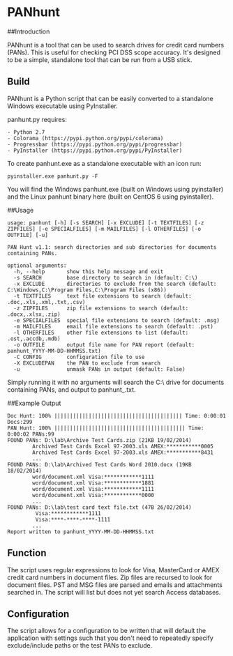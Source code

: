 PANhunt
========

##Introduction

PANhunt is a tool that can be used to search drives for credit card numbers (PANs). This is useful for checking PCI DSS scope accuracy. It's designed to be a simple, standalone tool that can be run from a USB stick.

## Build

PANhunt is a Python script that can be easily converted to a standalone Windows executable using PyInstaller.

panhunt.py requires:

	- Python 2.7
	- Colorama (https://pypi.python.org/pypi/colorama)
	- Progressbar (https://pypi.python.org/pypi/progressbar)
	- PyInstaller (https://pypi.python.org/pypi/PyInstaller)

To create panhunt.exe as a standalone executable with an icon run:

```
pyinstaller.exe panhunt.py -F
```	

You will find the Windows panhunt.exe (built on Windows using pyinstaller) and the Linux panhunt binary here (built on CentOS 6 using pyinstaller).


##Usage

```
usage: panhunt [-h] [-s SEARCH] [-x EXCLUDE] [-t TEXTFILES] [-z ZIPFILES] [-e SPECIALFILES] [-m MAILFILES] [-l OTHERFILES] [-o OUTFILE] [-u]

PAN Hunt v1.1: search directories and sub directories for documents containing PANs.

optional arguments:
  -h, --help       show this help message and exit
  -s SEARCH        base directory to search in (default: C:\)
  -x EXCLUDE       directories to exclude from the search (default: C:\Windows,C:\Program Files,C:\Program Files (x86))
  -t TEXTFILES     text file extensions to search (default: .doc,.xls,.xml,.txt,.csv)
  -z ZIPFILES      zip file extensions to search (default: .docx,.xlsx,.zip)
  -e SPECIALFILES  special file extensions to search (default: .msg)
  -m MAILFILES     email file extensions to search (default: .pst)
  -l OTHERFILES    other file extensions to list (default: .ost,.accdb,.mdb)
  -o OUTFILE       output file name for PAN report (default: panhunt_YYYY-MM-DD-HHMMSS.txt)
  -C CONFIG        configuration file to use
  -X EXCLUDEPAN    the PAN to exclude from search
  -u               unmask PANs in output (default: False)
```

Simply running it with no arguments will search the C:\ drive for documents containing PANs, and output to panhunt_<timestamp>.txt.

##Example Output

```
Doc Hunt: 100% ||||||||||||||||||||||||||||||||||||||||| Time: 0:00:01 Docs:299
PAN Hunt: 100% |||||||||||||||||||||||||||||||||||||||||| Time: 0:00:02 PANs:99
FOUND PANs: D:\lab\Archive Test Cards.zip (21KB 19/02/2014)
        Archived Test Cards Excel 97-2003.xls AMEX:***********0005
        Archived Test Cards Excel 97-2003.xls AMEX:***********8431
		...
FOUND PANs: D:\lab\Archived Test Cards Word 2010.docx (19KB 18/02/2014)
        word/document.xml Visa:************1111
        word/document.xml Visa:************1881
        word/document.xml Visa:************1111
        word/document.xml Visa:************0000
		...
FOUND PANs: D:\lab\test card text file.txt (47B 26/02/2014)
         Visa:************1111
         Visa:****-****-****-1111
		...
Report written to panhunt_YYYY-MM-DD-HHMMSS.txt
```

## Function

The script uses regular expressions to look for Visa, MasterCard or AMEX credit card numbers in document files. Zip files are recursed to look for document files. PST and MSG files are parsed and emails and attachments searched in. The script will list but does not yet search Access databases.

## Configuration

The script allows for a configuration to be written that will default the application with settings such that you don't need to 
repeatedly specify exclude/include paths or the test PANs to exclude.